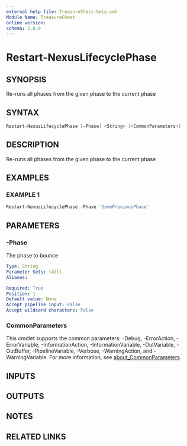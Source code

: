 ```yaml
---
external help file: TreasureChest-help.xml
Module Name: TreasureChest
online version:
schema: 2.0.0
---
```


# Restart-NexusLifecyclePhase

## SYNOPSIS

Re-runs all phases from the given phase to the current phase

## SYNTAX

```powershell
Restart-NexusLifecyclePhase [-Phase] <String> [<CommonParameters>]
```

## DESCRIPTION

Re-runs all phases from the given phase to the current phase

## EXAMPLES

### EXAMPLE 1

```powershell
Restart-NexusLifecyclePhase -Phase 'SomePreviousPhase'
```

## PARAMETERS

### -Phase

The phase to bounce

```yaml
Type: String
Parameter Sets: (All)
Aliases:

Required: True
Position: 1
Default value: None
Accept pipeline input: False
Accept wildcard characters: False
```

### CommonParameters

This cmdlet supports the common parameters: -Debug, -ErrorAction, -ErrorVariable, -InformationAction, -InformationVariable, -OutVariable, -OutBuffer, -PipelineVariable, -Verbose, -WarningAction, and -WarningVariable. For more information, see [about_CommonParameters](http://go.microsoft.com/fwlink/?LinkID=113216).

## INPUTS

## OUTPUTS

## NOTES

## RELATED LINKS
